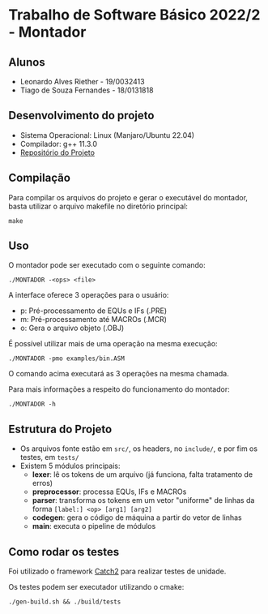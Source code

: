 # Trabalho de Software Básico 2022/2 - Montador

## Alunos

- Leonardo Alves Riether - 19/0032413
- Tiago de Souza Fernandes - 18/0131818

## Desenvolvimento do projeto

- Sistema Operacional: Linux (Manjaro/Ubuntu 22.04)
- Compilador: g++ 11.3.0
- [Repositório do Projeto](github.com/LeoRiether/montador-sb)

## Compilação

Para compilar os arquivos do projeto e gerar o executável do montador, basta utilizar o arquivo makefile no diretório principal:

```
make
``` 

## Uso

O montador pode ser executado com o seguinte comando:

```
./MONTADOR -<ops> <file>
```

A interface oferece 3 operações para o usuário:

- p: Pré-processamento de EQUs e IFs (.PRE)
- m: Pré-processamento até MACROs (.MCR)
- o: Gera o arquivo objeto (.OBJ)

É possível utilizar mais de uma operação na mesma execução:

```
./MONTADOR -pmo examples/bin.ASM
```

O comando acima executará as 3 operações na mesma chamada.

Para mais informações a respeito do funcionamento do montador:
```
./MONTADOR -h
```


## Estrutura do Projeto
- Os arquivos fonte estão em `src/`, os headers, no `include/`, e por fim os testes, em `tests/`
- Existem 5 módulos principais:
    - __lexer__: lê os tokens de um arquivo (já funciona, falta tratamento de erros)
    - __preprocessor__: processa EQUs, IFs e MACROs
    - __parser__: transforma os tokens em um vetor "uniforme" de linhas da forma `[label:] <op> [arg1] [arg2]`
    - __codegen__: gera o código de máquina a partir do vetor de linhas
    - __main__: executa o pipeline de módulos


## Como rodar os testes

Foi utilizado o framework [Catch2](https://github.com/catchorg/Catch2) para realizar testes de unidade.

Os testes podem ser executador utilizando o cmake:

```
./gen-build.sh && ./build/tests
```
